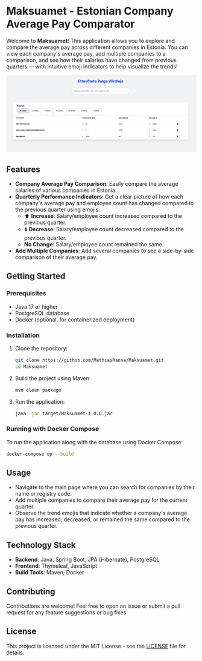 # Maksuamet - Estonian Company Average Pay Comparator

Welcome to **Maksuamet**! This application allows you to explore and compare the average pay across different companies in Estonia. You can view each company's average pay, add multiple companies to a comparison, and see how their salaries have changed from previous quarters — with intuitive emoji indicators to help visualize the trends!

![Main View](main.png "Main view from the application")

## Features

- **Company Average Pay Comparison**: Easily compare the average salaries of various companies in Estonia.
- **Quarterly Performance Indicators**: Get a clear picture of how each company's average pay and employee count has changed compared to the previous quarter using emojis.
  - ⬆️ **Increase**: Salary/employee count increased compared to the previous quarter.
  - ⬇️ **Decrease**: Salary/employee count decreased compared to the previous quarter.
  - **No Change**: Salary/employee count remained the same.
- **Add Multiple Companies**: Add several companies to see a side-by-side comparison of their average pay.

## Getting Started

### Prerequisites
- Java 17 or higher
- PostgreSQL database
- Docker (optional, for containerized deployment)

### Installation
1. Clone the repository:
   ```bash
   git clone https://github.com/MathiasRanna/Maksuamet.git
   cd Maksuamet
   ```

2. Build the project using Maven:
   ```bash
   mvn clean package
   ```

3. Run the application:
   ```bash
   java -jar target/Maksuamet-1.0.0.jar
   ```

### Running with Docker Compose
To run the application along with the database using Docker Compose:

```bash
docker-compose up --build
```

## Usage
- Navigate to the main page where you can search for companies by their name or registry code.
- Add multiple companies to compare their average pay for the current quarter.
- Observe the trend emojis that indicate whether a company's average pay has increased, decreased, or remained the same compared to the previous quarter.

## Technology Stack
- **Backend**: Java, Spring Boot, JPA (Hibernate), PostgreSQL
- **Frontend**: Thymeleaf, JavaScript
- **Build Tools**: Maven, Docker

## Contributing
Contributions are welcome! Feel free to open an issue or submit a pull request for any feature suggestions or bug fixes.

## License
This project is licensed under the MIT License - see the [LICENSE](LICENSE) file for details.



